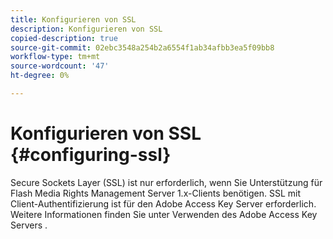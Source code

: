```yaml
---
title: Konfigurieren von SSL
description: Konfigurieren von SSL
copied-description: true
source-git-commit: 02ebc3548a254b2a6554f1ab34afbb3ea5f09bb8
workflow-type: tm+mt
source-wordcount: '47'
ht-degree: 0%

---
```


# Konfigurieren von SSL {#configuring-ssl}

Secure Sockets Layer (SSL) ist nur erforderlich, wenn Sie Unterstützung für Flash Media Rights Management Server 1.x-Clients benötigen. SSL mit Client-Authentifizierung ist für den Adobe Access Key Server erforderlich. Weitere Informationen finden Sie unter Verwenden des Adobe Access Key Servers .
